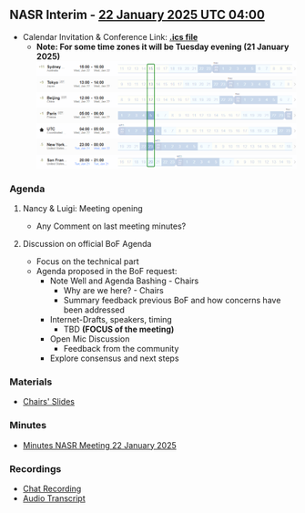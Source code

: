 
## NASR Interim - [22 January 2025 UTC 04:00](https://www.worldtimebuddy.com/?qm=1&lid=100,5391959,5128581,2988507,1816670,1850147&h=100&date=2025-1-22&sln=4-5&hf=1) 

- Calendar Invitation & Conference Link: **[.ics file](./Material/NASR-22012025.ics)**
    - **Note: For some time zones it will be Tuesday evening (21 January 2025)** 
        ![image Meeting Time Zone](./Material/NASR-2012025-TZ.png)

### Agenda

1. Nancy & Luigi: Meeting opening
    - Any Comment on last meeting minutes?

2. Discussion on official BoF Agenda 
    - Focus on the technical part
    - Agenda proposed in the BoF request:
        - Note Well and Agenda Bashing - Chairs
            - Why are we here? - Chairs
            - Summary feedback previous BoF and how concerns have been addressed
        - Internet-Drafts, speakers, timing
            - TBD **(FOCUS of the meeting)**
        - Open Mic Discussion
            - Feedback from the community
        - Explore consensus and next steps

### Materials

- [Chairs' Slides](./Material/NASR-Interim-Meeting-22-01-2025-v0.pdf)

### Minutes

- [Minutes NASR Meeting 22 January 2025](./Material/NASR-Minutes-22012025.md)

### Recordings

- [Chat Recording](./Material/GMT20250122-034858_RecordingnewChat.txt)
- [Audio Transcript](./Material/GMT20250122-034858_Recording.transcript.vtt)